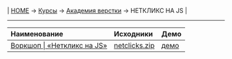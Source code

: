 | [HOME](https://github.com/vik-vavilikhin/vik-vavilikhin.github.io) 
&rarr; [Курсы](https://github.com/vik-vavilikhin/Courses) &rarr; [Академия верстки](https://github.com/vik-vavilikhin/Courses/tree/master/GloAcademy) &rarr; НЕТКЛИКС НА JS |

--------------------------------------------------------------------------
|              Наименование           |      Исходники       |    Демо   |
|:------------------------------------|:---------------------|:----------|
|[Воркшоп \| «Неткликс на JS»][1.0]   |[netclicks.zip][1.1]  |[демо][1.2]|

[1.0]: https://www.youtube.com/playlist?list=PLSoSRmO9N3gpaNUJr9Bpj1qIcUUjEQUiB "«Netclick на JS»"
[1.1]: https://github.com/vik-vavilikhin/Courses/raw/master/GloAcademy/JS/netclicks_WorkShop/netclicks.zip "Исходники"
[1.2]: https://vik-vavilikhin.github.io/Courses/GloAcademy/JS/netclicks_WorkShop/

